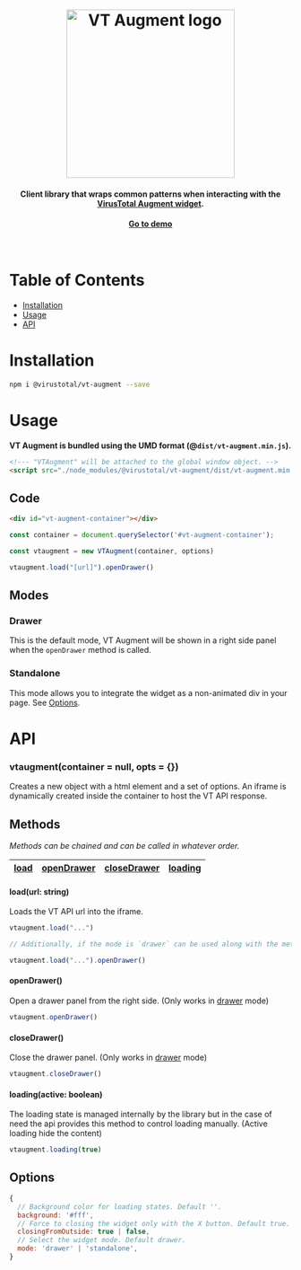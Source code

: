 <h1 align="center">
    <a href="https://github.com/VirusTotal/vt-augment"><img width="300" alt="VT Augment logo" src="https://user-images.githubusercontent.com/538346/171384474-43de1970-265b-491a-a894-f19fa9805aea.png"></a>
</h1>

<h4 align="center">
	Client library that wraps common patterns when interacting with the 
	<a href="https://docs.virustotal.com/reference/widget-overview">VirusTotal Augment widget<a>.
</h4>

<h4 align="center">
	<a href="https://www.virustotal.com/ui/widget/demo/dedicated">Go to demo<a>
</h4>

<br>

# Table of Contents

* [Installation](#installation)
* [Usage](#usage)
* [API](#api)

# Installation
```bash
npm i @virustotal/vt-augment --save
```

# Usage

**VT Augment is bundled using the UMD format (@`dist/vt-augment.min.js`).**

```html
<!--- "VTAugment" will be attached to the global window object. -->
<script src="./node_modules/@virustotal/vt-augment/dist/vt-augment.min.js"></script>
```

## Code
```html
<div id="vt-augment-container"></div>
```

```javascript
const container = document.querySelector('#vt-augment-container');

const vtaugment = new VTAugment(container, options)

vtaugment.load("[url]").openDrawer()
```

## Modes

### Drawer

This is the default mode, VT Augment will be shown in a right side panel when the `openDrawer` method is called.

### Standalone

This mode allows you to integrate the widget as a non-animated div in your page. See [Options](#options).

# API

### vtaugment(container = null, opts = {})

Creates a new object with a html element and a set of options. An iframe is dynamically created inside the container to host the VT API response.

## Methods

*Methods can be chained and can be called in whatever order.*

| [load](#loadurl-string) | [openDrawer](#opendrawer) | [closeDrawer](#closedrawer) | [loading](#loading(active-boolean))
|-----|-----|-----|-----|

#### load(url: string)

Loads the VT API url into the iframe.

```js
vtaugment.load("...")

// Additionally, if the mode is `drawer` can be used along with the method `openDrawer`

vtaugment.load("...").openDrawer()

```

#### openDrawer()

Open a drawer panel from the right side. (Only works in [drawer](#drawer) mode)

```js
vtaugment.openDrawer()

```

#### closeDrawer()

Close the drawer panel. (Only works in [drawer](#drawer) mode)

```js
vtaugment.closeDrawer()

```

#### loading(active: boolean)

The loading state is managed internally by the library but in the case of need the api provides this method to control loading manually. (Active loading hide the content)

```js
vtaugment.loading(true)

```

## Options

```js
{
  // Background color for loading states. Default ''.
  background: '#fff',
  // Force to closing the widget only with the X button. Default true.
  closingFromOutside: true | false,
  // Select the widget mode. Default drawer.
  mode: 'drawer' | 'standalone',
}
```
